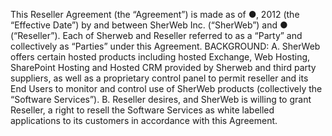 This Reseller Agreement (the “Agreement”) is made as of ●, 2012 (the “Effective Date”) by  and between SherWeb Inc. (“SherWeb”) and ● (“Reseller”). Each of Sherweb and Reseller  referred to as a “Party” and collectively as “Parties” under this Agreement. 
BACKGROUND: 
A. SherWeb offers certain hosted products including hosted Exchange, Web Hosting,  SharePoint Hosting and Hosted CRM provided by Sherweb and third party suppliers, as  well as a proprietary control panel to permit reseller and its End Users to monitor and  control use of SherWeb products (collectively the “Software Services”). 
B. Reseller desires, and SherWeb is willing to grant Reseller, a right to resell the Software  Services as white labelled applications to its customers in accordance with this  Agreement. 
